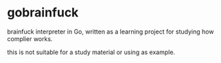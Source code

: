# gobrainfuck
brainfuck interpreter in Go, written as a learning project for studying how complier works.

this is not suitable for a study material or using as example.
